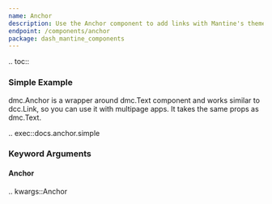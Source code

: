 ```yaml
---
name: Anchor
description: Use the Anchor component to add links with Mantine's theme styles.
endpoint: /components/anchor
package: dash_mantine_components
---
```


.. toc::

### Simple Example

dmc.Anchor is a wrapper around dmc.Text component and works similar to dcc.Link, so you can use it with multipage apps.
It takes the same props as dmc.Text.

.. exec::docs.anchor.simple

### Keyword Arguments

#### Anchor

.. kwargs::Anchor
